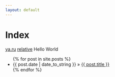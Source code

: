 ```yaml
---
layout: default
---
```


Index
=====

[ya.ru](http://ya.ru)
[relative](/one/)
Hello World

<ul class="posts">
  {% for post in site.posts %}
    <li><span>{{ post.date | date_to_string }}</span> &raquo; <a href="{{ BASE_PATH }}{{ post.url }}">{{ post.title }}</a></li>
  {% endfor %}
</ul>
